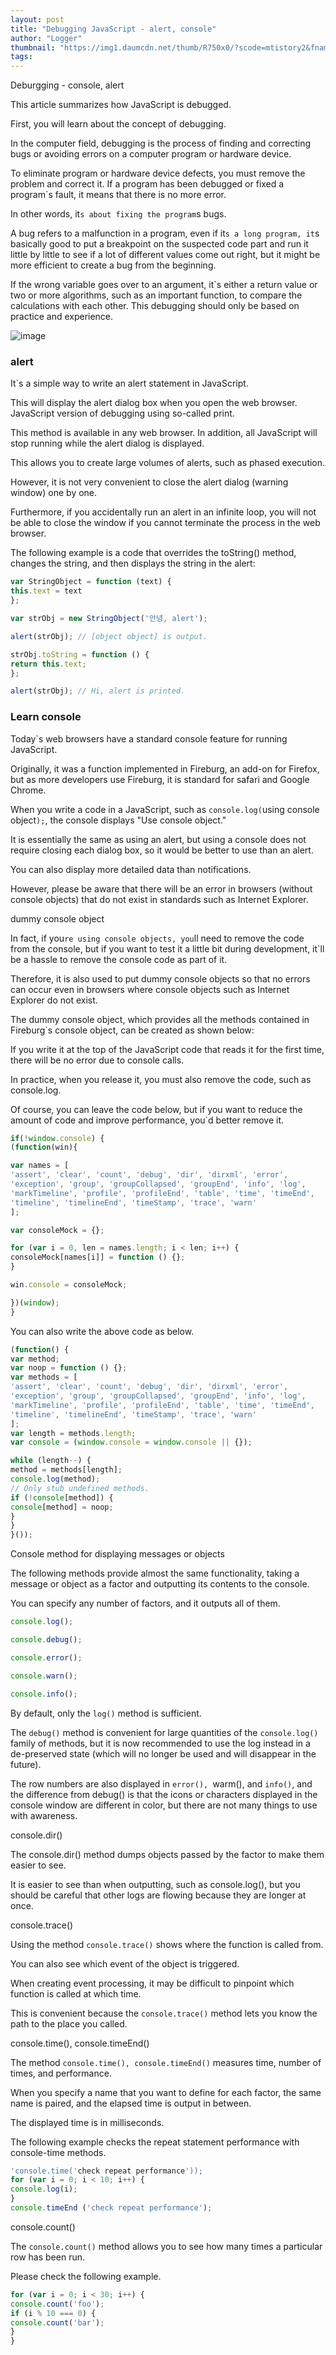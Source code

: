 ```yaml
---
layout: post
title: "Debugging JavaScript - alert, console"
author: "Logger"
thumbnail: "https://img1.daumcdn.net/thumb/R750x0/?scode=mtistory2&fname=https%3A%2F%2Ft1.daumcdn.net%2Fcfile%2Ftistory%2F2259F536577F37D035"
tags: 
---
```



Deburgging - console, alert

This article summarizes how JavaScript is debugged.

First, you will learn about the concept of debugging.

In the computer field, debugging is the process of finding and correcting bugs or avoiding errors on a computer program or hardware device.

To eliminate program or hardware device defects, you must remove the problem and correct it. If a program has been debugged or fixed a program`s fault, it means that there is no more error.

In other words, it`s about fixing the program`s bugs.

A bug refers to a malfunction in a program, even if it`s a long program, it`s basically good to put a breakpoint on the suspected code part and run it little by little to see if a lot of different values come out right, but it might be more efficient to create a bug from the beginning.

If the wrong variable goes over to an argument, it`s either a return value or two or more algorithms, such as an important function, to compare the calculations with each other. This debugging should only be based on practice and experience.

![image](https://t1.daumcdn.net/cfile/tistory/2259F536577F37D035)

### alert

It`s a simple way to write an alert statement in JavaScript.

This will display the alert dialog box when you open the web browser. JavaScript version of debugging using so-called print.

This method is available in any web browser. In addition, all JavaScript will stop running while the alert dialog is displayed.

This allows you to create large volumes of alerts, such as phased execution.

However, it is not very convenient to close the alert dialog (warning window) one by one.

Furthermore, if you accidentally run an alert in an infinite loop, you will not be able to close the window if you cannot terminate the process in the web browser.

The following example is a code that overrides the toString() method, changes the string, and then displays the string in the alert:

```js
var StringObject = function (text) {
this.text = text
};

var strObj = new StringObject('안녕, alert');

alert(strObj); // [object object] is output.

strObj.toString = function () {
return this.text;
};

alert(strObj); // Hi, alert is printed.
```

### Learn console

Today`s web browsers have a standard console feature for running JavaScript.

Originally, it was a function implemented in Fireburg, an add-on for Firefox, but as more developers use Fireburg, it is standard for safari and Google Chrome.

When you write a code in a JavaScript, such as `console.log(`using console object`);`, the console displays "Use console object."

It is essentially the same as using an alert, but using a console does not require closing each dialog box, so it would be better to use than an alert.

You can also display more detailed data than notifications.

However, please be aware that there will be an error in browsers (without console objects) that do not exist in standards such as Internet Explorer.

dummy console object

In fact, if you`re using console objects, you`ll need to remove the code from the console, but if you want to test it a little bit during development, it`ll be a hassle to remove the console code as part of it.

Therefore, it is also used to put dummy console objects so that no errors can occur even in browsers where console objects such as Internet Explorer do not exist.

The dummy console object, which provides all the methods contained in Fireburg`s console object, can be created as shown below:

If you write it at the top of the JavaScript code that reads it for the first time, there will be no error due to console calls.

In practice, when you release it, you must also remove the code, such as console.log.

Of course, you can leave the code below, but if you want to reduce the amount of code and improve performance, you`d better remove it.

```js
if(!window.console) {
(function(win){

var names = [
'assert', 'clear', 'count', 'debug', 'dir', 'dirxml', 'error',
'exception', 'group', 'groupCollapsed', 'groupEnd', 'info', 'log',
'markTimeline', 'profile', 'profileEnd', 'table', 'time', 'timeEnd',
'timeline', 'timelineEnd', 'timeStamp', 'trace', 'warn'
];

var consoleMock = {};

for (var i = 0, len = names.length; i < len; i++) {
consoleMock[names[i]] = function () {};
}

win.console = consoleMock;

})(window);
}
```

You can also write the above code as below.

```js
(function() {
var method;
var noop = function () {};
var methods = [
'assert', 'clear', 'count', 'debug', 'dir', 'dirxml', 'error',
'exception', 'group', 'groupCollapsed', 'groupEnd', 'info', 'log',
'markTimeline', 'profile', 'profileEnd', 'table', 'time', 'timeEnd',
'timeline', 'timelineEnd', 'timeStamp', 'trace', 'warn'
];
var length = methods.length;
var console = (window.console = window.console || {});

while (length--) {
method = methods[length];
console.log(method);
// Only stub undefined methods.
if (!console[method]) {
console[method] = noop;
}
}
}());
```

Console method for displaying messages or objects

The following methods provide almost the same functionality, taking a message or object as a factor and outputting its contents to the console.

You can specify any number of factors, and it outputs all of them.

```js
console.log();

console.debug();

console.error();

console.warn();

console.info();
```

By default, only the `log()` method is sufficient.

The `debug()` method is convenient for large quantities of the `console.log()` family of methods, but it is now recommended to use the log instead in a de-preserved state (which will no longer be used and will disappear in the future).

The row numbers are also displayed in `error(), `warm(), and `info()`, and the difference from debug() is that the icons or characters displayed in the console window are different in color, but there are not many things to use with awareness.

console.dir()

The console.dir() method dumps objects passed by the factor to make them easier to see.

It is easier to see than when outputting, such as console.log(), but you should be careful that other logs are flowing because they are longer at once.

console.trace()

Using the method `console.trace()` shows where the function is called from.

You can also see which event of the object is triggered.

When creating event processing, it may be difficult to pinpoint which function is called at which time.

This is convenient because the `console.trace()` method lets you know the path to the place you called.

console.time(), console.timeEnd()

The method `console.time(), console.timeEnd()` measures time, number of times, and performance.

When you specify a name that you want to define for each factor, the same name is paired, and the elapsed time is output in between.

The displayed time is in milliseconds.

The following example checks the repeat statement performance with console-time methods.

```js
'console.time('check repeat performance'));
for (var i = 0; i < 10; i++) {
console.log(i);
}
console.timeEnd ('check repeat performance');
```

console.count()

The `console.count()` method allows you to see how many times a particular row has been run.

Please check the following example.

```js
for (var i = 0; i < 30; i++) {
console.count('foo');
if (i % 10 === 0) {
console.count('bar');
}
}

```